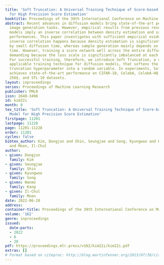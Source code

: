 ```yaml
---
title: 'Soft Truncation: A Universal Training Technique of Score-based Diffusion Model
  for High Precision Score Estimation'
booktitle: Proceedings of the 39th International Conference on Machine Learning
abstract: Recent advances in diffusion models bring state-of-the-art performance on
  image generation tasks. However, empirical results from previous research in diffusion
  models imply an inverse correlation between density estimation and sample generation
  performances. This paper investigates with sufficient empirical evidence that such
  inverse correlation happens because density estimation is significantly contributed
  by small diffusion time, whereas sample generation mainly depends on large diffusion
  time. However, training a score network well across the entire diffusion time is
  demanding because the loss scale is significantly imbalanced at each diffusion time.
  For successful training, therefore, we introduce Soft Truncation, a universally
  applicable training technique for diffusion models, that softens the fixed and static
  truncation hyperparameter into a random variable. In experiments, Soft Truncation
  achieves state-of-the-art performance on CIFAR-10, CelebA, CelebA-HQ $256\times
  256$, and STL-10 datasets.
layout: inproceedings
series: Proceedings of Machine Learning Research
publisher: PMLR
issn: 2640-3498
id: kim22i
month: 0
tex_title: 'Soft Truncation: A Universal Training Technique of Score-based Diffusion
  Model for High Precision Score Estimation'
firstpage: 11201
lastpage: 11228
page: 11201-11228
order: 11201
cycles: false
bibtex_author: Kim, Dongjun and Shin, Seungjae and Song, Kyungwoo and Kang, Wanmo
  and Moon, Il-Chul
author:
- given: Dongjun
  family: Kim
- given: Seungjae
  family: Shin
- given: Kyungwoo
  family: Song
- given: Wanmo
  family: Kang
- given: Il-Chul
  family: Moon
date: 2022-06-28
address:
container-title: Proceedings of the 39th International Conference on Machine Learning
volume: '162'
genre: inproceedings
issued:
  date-parts:
  - 2022
  - 6
  - 28
pdf: https://proceedings.mlr.press/v162/kim22i/kim22i.pdf
extras: []
# Format based on citeproc: http://blog.martinfenner.org/2013/07/30/citeproc-yaml-for-bibliographies/
---
```

